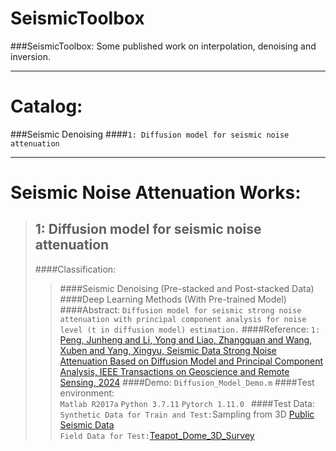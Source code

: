 # SeismicToolbox
###SeismicToolbox: Some published work on interpolation, denoising and inversion.   

---
# Catalog:
###Seismic Denoising
####```1: Diffusion model for seismic noise attenuation```

---
# Seismic Noise Attenuation Works:  
>## 1: Diffusion model for seismic noise attenuation
>####Classification:
>>####Seismic Denoising (Pre-stacked and Post-stacked Data) 
>>####Deep Learning Methods (With Pre-trained Model)
>####Abstract: 
>>```Diffusion model for seismic strong noise attenuation with principal component analysis for noise level (t in diffusion model) estimation.```
>####Reference:
>>```1:``` [Peng, Junheng and Li, Yong and Liao, Zhangquan and Wang, Xuben and Yang, Xingyu, Seismic Data Strong Noise Attenuation Based on Diffusion Model and Principal Component Analysis, IEEE Transactions on Geoscience and Remote Sensing, 2024](https://ieeexplore.ieee.org/abstract/document/10409237)
>####Demo:
>>```Diffusion_Model_Demo.m```
>####Test environment:  
>>```Matlab R2017a```
>>```Python 3.7.11``` 
>>```Pytorch 1.11.0 ```
>####Test Data:
>>```Synthetic Data for Train and Test:```Sampling from 3D [Public Seismic Data](https://github.com/xinwucwp/faultSeg)  
>>```Field Data for Test:```[Teapot_Dome_3D_Survey](https://wiki.seg.org/wiki/Teapot_dome_3D_survey)